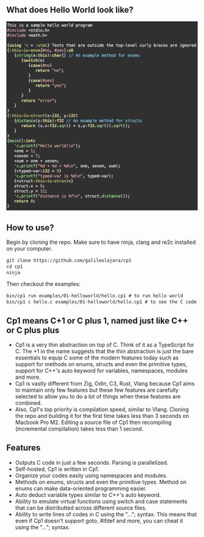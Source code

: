 What does Hello World look like?
-
![hello](/images/helloworld-2025-01-13.png)

How to use?
-
Begin by cloning the repo. Make sure to have ninja, clang and re2c installed on your computer.
```
git clone https://github.com/galileolajara/cp1
cd cp1
ninja
```
Then checkout the examples:
```
bin/cp1 run examples/01-helloworld/hello.cp1 # to run hello world
bin/cp1 c hello.c examples/01-helloworld/hello.cp1 # to see the C code
```

Cp1 means C+1 or C plus 1, named just like C++ or C plus plus
-
- Cp1 is a very thin abstraction on top of C. Think of it as a TypeScript for C. The +1 in the name suggests that the thin abstraction is just the bare essentials to equip C some of the modern features today such as support for methods on enums, structs and even the primitive types, support for C++'s auto keyword for variables, namespaces, modules and more.
- Cp1 is vastly different from Zig, Odin, C3, Rust, Vlang because Cp1 aims to maintain only few features but these few features are carefully selected to allow you to do a lot of things when these features are combined.
- Also, Cp1's top priority is compilation speed, similar to Vlang. Cloning the repo and building it for the first time takes less than 3 seconds on Macbook Pro M2. Editing a source file of Cp1 then recompiling (incremental compilation) takes less than 1 second.

Features
-
- Outputs C code in just a few seconds. Parsing is parallelized.
- Self-hosted, Cp1 is written in Cp1.
- Organize your codes easily using namespaces and modules.
- Methods on enums, structs and even the primitive types. Method on enums can make data-oriented programming easier.
- Auto deduct variable types similar to C++'s auto keyword.
- Ability to emulate virtual functions using switch and case statements that can be distributted across different source files.
- Ability to write lines of codes in C using the "..."; syntax. This means that even if Cp1 doesn't support goto, #ifdef and more, you can cheat it using the "..."; syntax.
